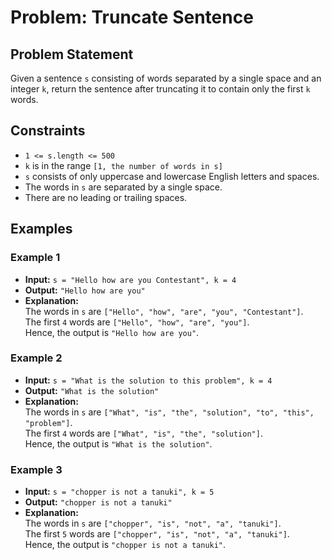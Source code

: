 # Problem: Truncate Sentence

## Problem Statement
Given a sentence `s` consisting of words separated by a single space and an integer `k`, return the sentence after truncating it to contain only the first `k` words.

## Constraints
- `1 <= s.length <= 500`
- `k` is in the range `[1, the number of words in s]`
- `s` consists of only uppercase and lowercase English letters and spaces.
- The words in `s` are separated by a single space.
- There are no leading or trailing spaces.

## Examples

### Example 1
- **Input:** `s = "Hello how are you Contestant", k = 4`
- **Output:** `"Hello how are you"`
- **Explanation:**  
  The words in `s` are `["Hello", "how", "are", "you", "Contestant"]`.  
  The first `4` words are `["Hello", "how", "are", "you"]`.  
  Hence, the output is `"Hello how are you"`.

### Example 2
- **Input:** `s = "What is the solution to this problem", k = 4`
- **Output:** `"What is the solution"`
- **Explanation:**  
  The words in `s` are `["What", "is", "the", "solution", "to", "this", "problem"]`.  
  The first `4` words are `["What", "is", "the", "solution"]`.  
  Hence, the output is `"What is the solution"`.

### Example 3
- **Input:** `s = "chopper is not a tanuki", k = 5`
- **Output:** `"chopper is not a tanuki"`
- **Explanation:**  
  The words in `s` are `["chopper", "is", "not", "a", "tanuki"]`.  
  The first `5` words are `["chopper", "is", "not", "a", "tanuki"]`.  
  Hence, the output is `"chopper is not a tanuki"`.
